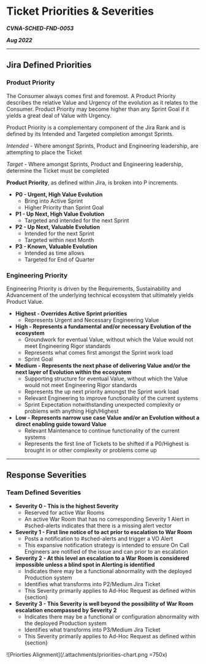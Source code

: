 Ticket Priorities & Severities
===
***CVNA-SCHED-FND-0053***

***Aug 2022***

---

## Jira Defined Priorities
### **Product Priority**

The Consumer always comes first and foremost. A Product Priority describes the relative Value and Urgency of the evolution as it relates to the Consumer. Product Priority may become higher than any Sprint Goal if it yields a great deal of Value with Urgency.

Product Priority is a complementary component of the Jira Rank and is defined by its Intended and Targeted completion amongst Sprints.

*Intended* - Where amongst Sprints, Product and Engineering leadership, are attempting to place the Ticket

*Target* - Where amongst Sprints, Product and Engineering leadership, determine the Ticket must be completed

**Product Priority**, as defined within Jira, is broken into P increments.
- **P0 - Urgent, High Value Evolution**
  - Bring into Active Sprint
  - Higher Priority than Sprint Goal
- **P1 - Up Next, High Value Evolution**
  - Targeted and intended for the next Sprint
- **P2 - Up Next, Valuable Evolution**
  - Intended for the next Sprint
  - Targeted within next Month
- **P3 - Known, Valuable Evolution**
  - Intended as time allows
  - Targeted for End of Quarter

### **Engineering Priority**

Engineering Priority is driven by the Requirements, Sustainability and Advancement of the underlying technical ecosystem that ultimately yields Product Value.
- **Highest - Overrides Active Sprint priorities**
  - Represents Urgent and Necessary Engineering Value
- **High - Represents a fundamental and/or necessary Evolution of the ecosystem**
  - Groundwork for eventual Value, without which the Value would not meet Engineering Rigor standards 
  - Represents what comes first amongst the Sprint work load
  - Sprint Goal
- **Medium - Represents the next phase of delivering Value and/or the next layer of Evolution within the ecosystem**
  - Supporting structure for eventual Value, without which the Value would not meet Engineering Rigor standards 
  - Represents the up next priority amongst the Sprint work load
  - Relevant Engineering to improve functionality of the current systems
  - Sprint Expectation notwithstanding unexpected complexity or problems with anything High/Highest
- **Low - Represents narrow use case Value and/or an Evolution without a direct enabling guide toward Value**
  - Relevant Maintenance to continue functionality of the current systems
  - Represents the first line of Tickets to be shifted if a P0/Highest is brought in or other complexity or problems come up

---

## Response Severities
### **Team Defined Severities**
- **Severity 0 - This is the highest Severity**
  - Reserved for active War Rooms
  - An active War Room that has no corresponding Severity 1 Alert in #sched-alerts indicates that there is a missing alert vector
- **Severity 1 - First line notice of to act prior to escalation to War Room**
  - Posts a notification to #sched-alerts and trigger a VO Alert 
  - This expansive notification strategy is intended to ensure On Call Engineers are notified of the issue and can prior to an escalation
- **Severity 2 - At this level an escalation to a War Room is considered impossible unless a blind spot in Alerting is identified**
  - Indicates there may be a functional abnormality with the deployed Production system 
  - Identifies what transforms into P2/Medium Jira Ticket
  - This Severity primarily applies to Ad-Hoc Request as defined within {section}
- **Severity 3 - This Severity is well beyond the possibility of War Room escalation encompassed by Severity 2**
  - Indicates there may be a functional or configuration abnormality with the deployed Production system
  - Identifies what transforms into P3/Medium Jira Ticket
  - This Severity primarily applies to Ad-Hoc Request as defined within {section}


![Priorties Alignment](/.attachments/priorities-chart.png =750x)
